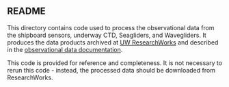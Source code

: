 ## README
This directory contains code used to process the observational data from the shipboard sensors, underway CTD, Seagliders, and Wavegliders. 
It produces the data products archived at [UW ResearchWorks](http://hdl.handle.net/1773/47135) and described in the [observational data documentation](https://github.com/lauracrews/meltwaterAdvection/blob/main/docs/dataDocumentation.md).

This code is provided for reference and completeness. It is not necessary to rerun this code - instead, the processed data should be downloaded from ResearchWorks. 

